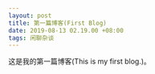 ```yaml
---
layout: post
title: 第一篇博客(First Blog)
date: 2019-08-13 02.19.00 +08:00
tags: 闲聊杂谈
---
```


这是我的第一篇博客(This is my first blog.)。

